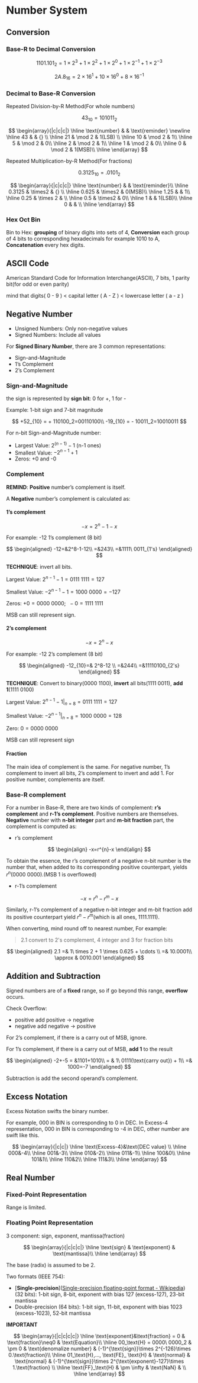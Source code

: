 # Number System

## Conversion

### Base-R to Decimal Conversion

$$
1101.101_2=1\times2^3+1\times2^2+1\times2^0+1\times2^{-1}+1\times2^{-3}
$$

$$
2A.8_{16} = 2\times16^1+10\times16^0+8\times16^{-1}
$$

### Decimal to Base-R Conversion

Repeated Division-by-R Method(For whole numbers)

$$
43_{10}=101011_{2}
$$

$$
\begin{array}{|c|c|c|} 
\hline 
\text{number} & & \text{reminder} \newline
\hline 
43 &  & {} \\
\hline
21 & \mod 2 & 1(LSB) \\
\hline
10 & \mod 2 & 1\\
\hline
5 & \mod 2 & 0\\
\hline
2 & \mod 2 & 1\\
\hline
1 & \mod 2 & 0\\
\hline
0 & \mod 2 & 1(MSB)\\
\hline
\end{array}
$$

Repeated Multiplication-by-R Method(For fractions)

$$
0.3125_{10}=.0101_{2}
$$

$$
\begin{array}{|c|c|c|}
\hline
\text{number} & & \text{reminder}\\
\hline
 0.3125 & \times2 & {} \\
\hline
0.625 & \times2 & 0(MSB)\\
\hline
1.25 & & 1\\
\hline
0.25 & \times 2 & \\
\hline
0.5 & \times2 & 0\\
\hline
1 &  & 1(LSB)\\
\hline
0 &  & \\
\hline
\end{array}
$$

### Hex Oct Bin

Bin to Hex: **grouping** of binary digits into sets of 4, **Conversion** each group of 4 bits to corresponding hexadecimals for example 1010 to A, **Concatenation** every hex digits.

## ASCII Code

American Standard Code for Information Interchange(ASCII), 7 bits, 1 parity bit(for odd or even parity)

mind that digits( 0 - 9 ) < capital letter ( A - Z ) < lowercase letter ( a - z )

## Negative Number

- Unsigned Numbers: Only non-negative values
- Signed Numbers: Include all values

For **Signed Binary Number**, there are 3 common representations:

- Sign-and-Magnitude
- 1’s Complement
- 2’s Complement

### Sign-and-Magnitude

the sign is represented by **sign bit**: 0 for +, 1 for -

Example: 1-bit sign and 7-bit magnitude

$$
+52_{10} = + 110100_2=00110100\\
-19_{10} = - 10011_2=10010011
$$

For n-bit Sign-and-Magnitude number:

- Largest Value: $2^{(n-1)}-1$ (n-1 ones)
- Smallest Value: $-2^{n-1}+1$
- Zeros: +0 and -0

### Complement

**REMIND**: **Positive** number’s complement is itself.

A **Negative** number’s complement is calculated as:

#### 1’s complement

$$
-x=2^n-1-x
$$

For example: -12 1’s complement (8 bit)

$$
\begin{aligned}
-12=&2^8-1-12\\
=&243\\
=&1111\ 0011_{1's}
\end{aligned}
$$

**TECHNIQUE**: invert all bits.

Largest Value: $2^{n-1}-1=0111\ 1111=127$

Smallest Value: $-2^{n-1}-1=1000\ 0000=-127$

Zeros: $+0=0000\ 0000; \ \ -0=1111\ 1111$

MSB can still represent sign.

#### 2’s complement

$$
-x=2^n-x
$$

For example: -12 2’s complement (8 bit)

$$
\begin{aligned}
-12_{10}=& 2^8-12 \\
=&244\\
=&11110100_{2's}
\end{aligned}
$$

**TECHNIQUE**: Convert to binary(0000 1100), **invert** all bits(1111 0011), **add 1**(1111 0100)

Largest Value: $2^{n-1}-1|_{n=8}=0111\ 1111=127$

Smallest Value: $-2^{n-1}|_{n=8} = 1000\ 0000 = 128$

Zero: $0=0000\ 0000$

MSB can still represent sign

#### Fraction

The main idea of complement is the same. For negative number, 1’s complement to invert all bits, 2’s complement to invert and add 1. For positive number, complements are itself.

### Base-R complement

For a number in Base-R, there are two kinds of complement: **r’s complement** and **r-1’s complement**. Positive numbers are themselves. **Negative** number with **n-bit integer** part and **m-bit fraction** part, the complement is computed as:

- r’s complement

$$
\begin{align}
-x=r^{n}-x
\end{align}
$$

To obtain the essence, the r’s complement of a negative n-bit number is the number that, when added to its corresponding positive counterpart, yields $r^n$(0000 0000).(MSB 1 is overflowed)

- r-1’s complement

$$
-x=r^{n}-r^{m}-x
$$

Similarly, r-1’s complement of a negative n-bit integer and m-bit fraction add its positive counterpart yield $r^n-r^m$(which is all ones, 1111.1111).

When converting, mind round off to nearest number, For example:
> 2.1 convert to 2's complement, 4 integer and 3 for fraction bits

$$
\begin{aligned}
    2.1 =& 1\ times 2 + 1 \times 0.625 + \cdots \\
     =& 10.0001\\
     \approx & 0010.001
\end{aligned}
$$

## Addition and Subtraction

Signed numbers are of a **fixed** range, so if go beyond this range, **overflow** occurs.

Check Overflow:

- positive add positive -> negative
- negative add negative -> positive

For 2’s complement, if there is a carry out of MSB, ignore.

For 1’s complement, if there is a carry out of MSB, **add 1** to the result

$$
\begin{aligned}
-2+-5 = &1101+1010\\
= & 1\ 0111(\text{carry out}) + 1\\
=& 1000=-7
\end{aligned}
$$

Subtraction is add the second operand’s complement.

## Excess Notation

Excess Notation swifts the binary number.

For example, 000 in BIN is corresponding to 0 in DEC. In Excess-4 representation, 000 in BIN is corresponding to -4 in DEC, other number are swift like this.

$$
\begin{array}{|c|c|}
\hline
\text{Excess-4}&\text{DEC value} \\
\hline
000&-4\\
\hline
001&-3\\
\hline
010&-2\\
\hline
011&-1\\
\hline
100&0\\
\hline
101&1\\
\hline
110&2\\
\hline
111&3\\
\hline
\end{array}
$$

## Real Number

### Fixed-Point Representation

Range is limited.

### Floating Point Representation

3 component: sign, exponent, mantissa(fraction)

$$
\begin{array}{|c|c|c|}
\hline
\text{sign} & \text{exponent} & \text{mantissa}\\
\hline
\end{array}
$$

The base (radix) is assumed to be 2.

Two formats (IEEE 754):

- [**Single-precision**]([Single-precision floating-point format - Wikipedia](https://en.wikipedia.org/wiki/Single-precision_floating-point_format)) (32 bits): 1-bit sign, 8-bit, exponent with bias 127 (excess-127), 23-bit mantissa
- Double-precision (64 bits): 1-bit sign, 11-bit, exponent with bias 1023 (excess-1023), 52-bit mantissa

**IMPORTANT**

$$
\begin{array}{|c|c|c|c|}
\hline
\text{exponent}&\text{fraction} = 0 & \text{fraction}\neq0 & \text{Equation}\\
\hline
00_\text{H} = 0000\ 0000_2 & \pm 0 & \text{denomalize number} & (-1)^{\text{sign}}\times 2^{-126}\times 0.\text{fraction}\\
\hline 
01_\text{H},..., \text{FE}_ \text{H} & \text{normal} & \text{normal} & (-1)^{\text{sign}}\times 2^{\text{exponent}-127}\times 1.\text{fraction} \\
\hline
\text{FF}_\text{H} & \pm \infty & \text{NaN} & \\
\hline
\end{array}
$$
